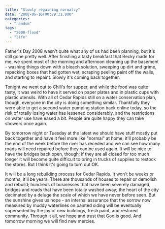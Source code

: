 ```yaml
---
title: "Slowly regaining normalcy"
date: "2008-06-16T00:29:31.000"
categories: 
  - "random"
tags: 
  - "2008-flood"
  - "life"
---
```


Father's Day 2008 wasn't quite what any of us had been planning, but it's still gone pretty well. After finishing a tasty breakfast that Becky made for me, we spent most of the morning and afternoon cleaning up the basement - washing things down with a bleach solution, sweeping up dirt and grime, repacking boxes that had gotten wet, scraping peeling paint off the walls, and starting to repaint. Slowly it's coming back together.

Tonight we went out to Chili's for supper, and while the food was quite tasty, it was weird to have it served on paper plates and in plastic cups with plastic utensils. With all of Cedar Rapids still on a water conservation plan, though, everyone in the city is doing something similar. Thankfully they were able to get a second water pumping station back online today, so the risk of totally losing water has lessened considerably, and the restrictions on water use have eased a bit. People are quite happy they can take showers once again.

By tomorrow night or Tuesday at the latest we should have stuff mostly put back together and have it feel more like "normal" at home; it'll probably be the end of the week before the river has receded and we can see how many roads will need repaired before they can be used again. It will be nice to have the bridges back open, though; if they are all closed for too much longer it will become quite difficult to bring in trucks of supplies to restock the stores. But I think it's going to turn out OK.

It will be a long rebuilding process for Cedar Rapids. It won't be weeks or months; it'll be years. There are thousands of houses to repair or demolish and rebuild; hundreds of businesses that have been severely damaged, bridges and roads that have been totally washed away; the heart of the city decimated by a deluge the scale of which we have never before seen. But the sunshine gives us hope - an internal assurance that the sorrow now measured by muddy waterlines on painted siding will be eventually superseded by the joy of new buildings, fresh paint, and restored community. Through it all, we hope and trust that God is good. And tomorrow morning we will find new mercies.
